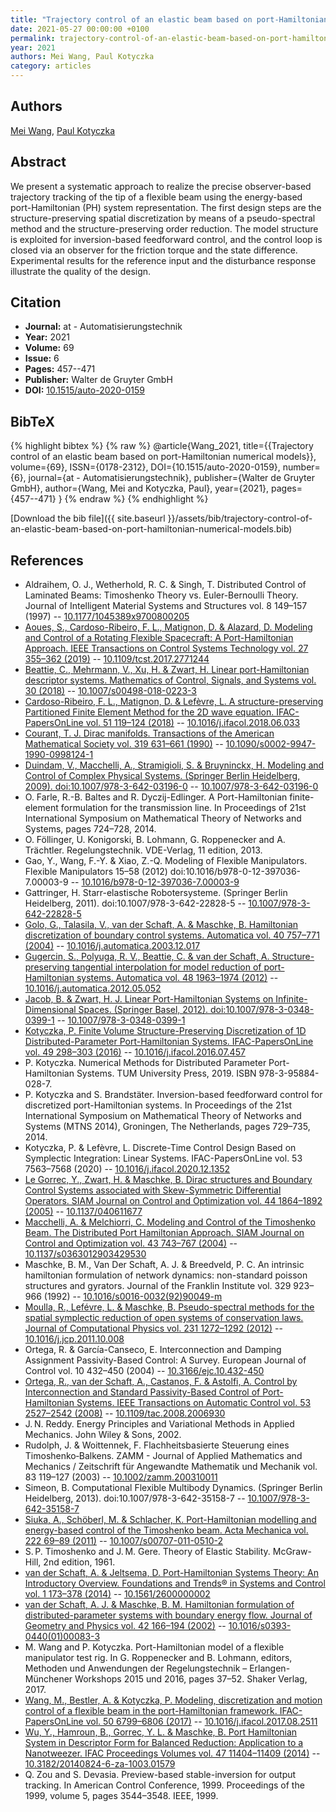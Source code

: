 ```yaml
---
title: "Trajectory control of an elastic beam based on port-Hamiltonian numerical models"
date: 2021-05-27 00:00:00 +0100
permalink: trajectory-control-of-an-elastic-beam-based-on-port-hamiltonian-numerical-models
year: 2021
authors: Mei Wang, Paul Kotyczka
category: articles
---
```

 
## Authors
[Mei Wang](authors/mei-wang), [Paul Kotyczka](authors/paul-kotyczka)
 
## Abstract
We present a systematic approach to realize the precise observer-based trajectory tracking of the tip of a flexible beam using the energy-based port-Hamiltonian (PH) system representation. The first design steps are the structure-preserving spatial discretization by means of a pseudo-spectral method and the structure-preserving order reduction. The model structure is exploited for inversion-based feedforward control, and the control loop is closed via an observer for the friction torque and the state difference. Experimental results for the reference input and the disturbance response illustrate the quality of the design.
 
## Citation
- **Journal:** at - Automatisierungstechnik
- **Year:** 2021
- **Volume:** 69
- **Issue:** 6
- **Pages:** 457--471
- **Publisher:** Walter de Gruyter GmbH
- **DOI:** [10.1515/auto-2020-0159](https://doi.org/10.1515/auto-2020-0159)
 
## BibTeX
{% highlight bibtex %}
{% raw %}
@article{Wang_2021,
  title={{Trajectory control of an elastic beam based on port-Hamiltonian numerical models}},
  volume={69},
  ISSN={0178-2312},
  DOI={10.1515/auto-2020-0159},
  number={6},
  journal={at - Automatisierungstechnik},
  publisher={Walter de Gruyter GmbH},
  author={Wang, Mei and Kotyczka, Paul},
  year={2021},
  pages={457--471}
}
{% endraw %}
{% endhighlight %}
 
[Download the bib file]({{ site.baseurl }}/assets/bib/trajectory-control-of-an-elastic-beam-based-on-port-hamiltonian-numerical-models.bib)
 
## References
- Aldraihem, O. J., Wetherhold, R. C. & Singh, T. Distributed Control of Laminated Beams: Timoshenko Theory vs. Euler-Bernoulli Theory. Journal of Intelligent Material Systems and Structures vol. 8 149–157 (1997) -- [10.1177/1045389x9700800205](https://doi.org/10.1177/1045389x9700800205)
- [Aoues, S., Cardoso-Ribeiro, F. L., Matignon, D. & Alazard, D. Modeling and Control of a Rotating Flexible Spacecraft: A Port-Hamiltonian Approach. IEEE Transactions on Control Systems Technology vol. 27 355–362 (2019)](modeling-and-control-of-a-rotating-flexible-spacecraft-a-port-hamiltonian-approach) -- [10.1109/tcst.2017.2771244](https://doi.org/10.1109/tcst.2017.2771244)
- [Beattie, C., Mehrmann, V., Xu, H. & Zwart, H. Linear port-Hamiltonian descriptor systems. Mathematics of Control, Signals, and Systems vol. 30 (2018)](linear-port-hamiltonian-descriptor-systems) -- [10.1007/s00498-018-0223-3](https://doi.org/10.1007/s00498-018-0223-3)
- [Cardoso-Ribeiro, F. L., Matignon, D. & Lefèvre, L. A structure-preserving Partitioned Finite Element Method for the 2D wave equation. IFAC-PapersOnLine vol. 51 119–124 (2018)](a-structure-preserving-partitioned-finite-element-method-for-the-2d-wave-equation) -- [10.1016/j.ifacol.2018.06.033](https://doi.org/10.1016/j.ifacol.2018.06.033)
- [Courant, T. J. Dirac manifolds. Transactions of the American Mathematical Society vol. 319 631–661 (1990)](dirac-manifolds) -- [10.1090/s0002-9947-1990-0998124-1](https://doi.org/10.1090/s0002-9947-1990-0998124-1)
- [Duindam, V., Macchelli, A., Stramigioli, S. & Bruyninckx, H. Modeling and Control of Complex Physical Systems. (Springer Berlin Heidelberg, 2009). doi:10.1007/978-3-642-03196-0](modeling-and-control-of-complex-physical-systems) -- [10.1007/978-3-642-03196-0](https://doi.org/10.1007/978-3-642-03196-0)
- O. Farle, R.-B. Baltes and R. Dyczij-Edlinger. A Port-Hamiltonian finite-element formulation for the transmission line. In Proceedings of 21st International Symposium on Mathematical Theory of Networks and Systems, pages 724–728, 2014.
- O. Föllinger, U. Konigorski, B. Lohmann, G. Roppenecker and A. Trächtler. Regelungstechnik. VDE-Verlag, 11 edition, 2013.
- Gao, Y., Wang, F.-Y. & Xiao, Z.-Q. Modeling of Flexible Manipulators. Flexible Manipulators 15–58 (2012) doi:10.1016/b978-0-12-397036-7.00003-9 -- [10.1016/b978-0-12-397036-7.00003-9](https://doi.org/10.1016/b978-0-12-397036-7.00003-9)
- Gattringer, H. Starr-elastische Robotersysteme. (Springer Berlin Heidelberg, 2011). doi:10.1007/978-3-642-22828-5 -- [10.1007/978-3-642-22828-5](https://doi.org/10.1007/978-3-642-22828-5)
- [Golo, G., Talasila, V., van der Schaft, A. & Maschke, B. Hamiltonian discretization of boundary control systems. Automatica vol. 40 757–771 (2004)](hamiltonian-discretization-of-boundary-control-systems) -- [10.1016/j.automatica.2003.12.017](https://doi.org/10.1016/j.automatica.2003.12.017)
- [Gugercin, S., Polyuga, R. V., Beattie, C. & van der Schaft, A. Structure-preserving tangential interpolation for model reduction of port-Hamiltonian systems. Automatica vol. 48 1963–1974 (2012)](structure-preserving-tangential-interpolation-for-model-reduction-of-port-hamiltonian-systems) -- [10.1016/j.automatica.2012.05.052](https://doi.org/10.1016/j.automatica.2012.05.052)
- [Jacob, B. & Zwart, H. J. Linear Port-Hamiltonian Systems on Infinite-Dimensional Spaces. (Springer Basel, 2012). doi:10.1007/978-3-0348-0399-1](linear-port-hamiltonian-systems-on-infinite-dimensional-spaces) -- [10.1007/978-3-0348-0399-1](https://doi.org/10.1007/978-3-0348-0399-1)
- [Kotyczka, P. Finite Volume Structure-Preserving Discretization of 1D Distributed-Parameter Port-Hamiltonian Systems. IFAC-PapersOnLine vol. 49 298–303 (2016)](finite-volume-structure-preserving-discretization-of-1d-distributed-parameter-port-hamiltonian-systems) -- [10.1016/j.ifacol.2016.07.457](https://doi.org/10.1016/j.ifacol.2016.07.457)
- P. Kotyczka. Numerical Methods for Distributed Parameter Port-Hamiltonian Systems. TUM University Press, 2019. ISBN 978-3-95884-028-7.
- P. Kotyczka and S. Brandstäter. Inversion-based feedforward control for discretized port-Hamiltonian systems. In Proceedings of the 21st International Symposium on Mathematical Theory of Networks and Systems (MTNS 2014), Groningen, The Netherlands, pages 729–735, 2014.
- Kotyczka, P. & Lefèvre, L. Discrete-Time Control Design Based on Symplectic Integration: Linear Systems. IFAC-PapersOnLine vol. 53 7563–7568 (2020) -- [10.1016/j.ifacol.2020.12.1352](https://doi.org/10.1016/j.ifacol.2020.12.1352)
- [Le Gorrec, Y., Zwart, H. & Maschke, B. Dirac structures and Boundary Control Systems associated with Skew-Symmetric Differential Operators. SIAM Journal on Control and Optimization vol. 44 1864–1892 (2005)](dirac-structures-and-boundary-control-systems-associated-with-skew-symmetric-differential-operators) -- [10.1137/040611677](https://doi.org/10.1137/040611677)
- [Macchelli, A. & Melchiorri, C. Modeling and Control of the Timoshenko Beam. The Distributed Port Hamiltonian Approach. SIAM Journal on Control and Optimization vol. 43 743–767 (2004)](modeling-and-control-of-the-timoshenko-beam-the-distributed-port-hamiltonian-approach) -- [10.1137/s0363012903429530](https://doi.org/10.1137/s0363012903429530)
- Maschke, B. M., Van Der Schaft, A. J. & Breedveld, P. C. An intrinsic hamiltonian formulation of network dynamics: non-standard poisson structures and gyrators. Journal of the Franklin Institute vol. 329 923–966 (1992) -- [10.1016/s0016-0032(92)90049-m](https://doi.org/10.1016/s0016-0032(92)90049-m)
- [Moulla, R., Lefévre, L. & Maschke, B. Pseudo-spectral methods for the spatial symplectic reduction of open systems of conservation laws. Journal of Computational Physics vol. 231 1272–1292 (2012)](pseudo-spectral-methods-for-the-spatial-symplectic-reduction-of-open-systems-of-conservation-laws) -- [10.1016/j.jcp.2011.10.008](https://doi.org/10.1016/j.jcp.2011.10.008)
- Ortega, R. & García-Canseco, E. Interconnection and Damping Assignment Passivity-Based Control: A Survey. European Journal of Control vol. 10 432–450 (2004) -- [10.3166/ejc.10.432-450](https://doi.org/10.3166/ejc.10.432-450)
- [Ortega, R., van der Schaft, A., Castanos, F. & Astolfi, A. Control by Interconnection and Standard Passivity-Based Control of Port-Hamiltonian Systems. IEEE Transactions on Automatic Control vol. 53 2527–2542 (2008)](control-by-interconnection-and-standard-passivity-based-control-of-port-hamiltonian-systems) -- [10.1109/tac.2008.2006930](https://doi.org/10.1109/tac.2008.2006930)
- J. N. Reddy. Energy Principles and Variational Methods in Applied Mechanics. John Wiley & Sons, 2002.
- Rudolph, J. & Woittennek, F. Flachheitsbasierte Steuerung eines Timoshenko‐Balkens. ZAMM - Journal of Applied Mathematics and Mechanics / Zeitschrift für Angewandte Mathematik und Mechanik vol. 83 119–127 (2003) -- [10.1002/zamm.200310011](https://doi.org/10.1002/zamm.200310011)
- Simeon, B. Computational Flexible Multibody Dynamics. (Springer Berlin Heidelberg, 2013). doi:10.1007/978-3-642-35158-7 -- [10.1007/978-3-642-35158-7](https://doi.org/10.1007/978-3-642-35158-7)
- [Siuka, A., Schöberl, M. & Schlacher, K. Port-Hamiltonian modelling and energy-based control of the Timoshenko beam. Acta Mechanica vol. 222 69–89 (2011)](port-hamiltonian-modelling-and-energy-based-control-of-the-timoshenko-beam) -- [10.1007/s00707-011-0510-2](https://doi.org/10.1007/s00707-011-0510-2)
- S. P. Timoshenko and J. M. Gere. Theory of Elastic Stability. McGraw-Hill, 2nd edition, 1961.
- [van der Schaft, A. & Jeltsema, D. Port-Hamiltonian Systems Theory: An Introductory Overview. Foundations and Trends® in Systems and Control vol. 1 173–378 (2014)](port-hamiltonian-systems-theory-an-introductory-overview) -- [10.1561/2600000002](https://doi.org/10.1561/2600000002)
- [van der Schaft, A. J. & Maschke, B. M. Hamiltonian formulation of distributed-parameter systems with boundary energy flow. Journal of Geometry and Physics vol. 42 166–194 (2002)](hamiltonian-formulation-of-distributed-parameter-systems-with-boundary-energy-flow) -- [10.1016/s0393-0440(01)00083-3](https://doi.org/10.1016/s0393-0440(01)00083-3)
- M. Wang and P. Kotyczka. Port-Hamiltonian model of a flexible manipulator test rig. In G. Roppenecker and B. Lohmann, editors, Methoden und Anwendungen der Regelungstechnik – Erlangen-Münchener Workshops 2015 und 2016, pages 37–52. Shaker Verlag, 2017.
- [Wang, M., Bestler, A. & Kotyczka, P. Modeling, discretization and motion control of a flexible beam in the port-Hamiltonian framework. IFAC-PapersOnLine vol. 50 6799–6806 (2017)](modeling-discretization-and-motion-control-of-a-flexible-beam-in-the-port-hamiltonian-framework) -- [10.1016/j.ifacol.2017.08.2511](https://doi.org/10.1016/j.ifacol.2017.08.2511)
- [Wu, Y., Hamroun, B., Gorrec, Y. L. & Maschke, B. Port Hamiltonian System in Descriptor Form for Balanced Reduction: Application to a Nanotweezer. IFAC Proceedings Volumes vol. 47 11404–11409 (2014)](port-hamiltonian-system-in-descriptor-form-for-balanced-reduction-application-to-a-nanotweezer) -- [10.3182/20140824-6-za-1003.01579](https://doi.org/10.3182/20140824-6-za-1003.01579)
- Q. Zou and S. Devasia. Preview-based stable-inversion for output tracking. In American Control Conference, 1999. Proceedings of the 1999, volume 5, pages 3544–3548. IEEE, 1999.

